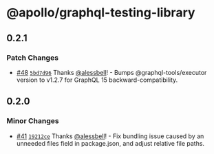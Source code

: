 # @apollo/graphql-testing-library

## 0.2.1

### Patch Changes

- [#48](https://github.com/apollographql/graphql-testing-library/pull/48) [`5bd7d96`](https://github.com/apollographql/graphql-testing-library/commit/5bd7d9693f3f15306eda4a8ed80503e8b1ed0b83) Thanks [@alessbell](https://github.com/alessbell)! - Bumps @graphql-tools/executor version to v1.2.7 for GraphQL 15 backward-compatibility.

## 0.2.0

### Minor Changes

- [#41](https://github.com/apollographql/graphql-testing-library/pull/41) [`19212ce`](https://github.com/apollographql/graphql-testing-library/commit/19212ce1d72b612b26061d0e987a5f5ea38e24c1) Thanks [@alessbell](https://github.com/alessbell)! - Fix bundling issue caused by an unneeded files field in package.json, and adjust relative file paths.
